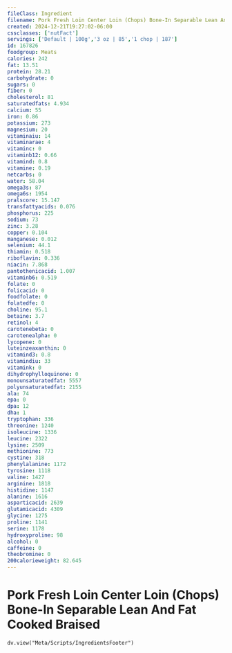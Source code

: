 ```yaml
---
fileClass: Ingredient
filename: Pork Fresh Loin Center Loin (Chops) Bone-In Separable Lean And Fat Cooked Braised
created: 2024-12-21T19:27:02-06:00
cssclasses: ['nutFact']
servings: ['Default | 100g','3 oz | 85','1 chop | 187']
id: 167826
foodgroup: Meats
calories: 242
fat: 13.51
protein: 28.21
carbohydrate: 0
sugars: 0
fiber: 0
cholesterol: 81
saturatedfats: 4.934
calcium: 55
iron: 0.86
potassium: 273
magnesium: 20
vitaminaiu: 14
vitaminarae: 4
vitaminc: 0
vitaminb12: 0.66
vitamind: 0.8
vitamine: 0.19
netcarbs: 0
water: 58.04
omega3s: 87
omega6s: 1954
pralscore: 15.147
transfattyacids: 0.076
phosphorus: 225
sodium: 73
zinc: 3.28
copper: 0.104
manganese: 0.012
selenium: 44.1
thiamin: 0.518
riboflavin: 0.336
niacin: 7.868
pantothenicacid: 1.007
vitaminb6: 0.519
folate: 0
folicacid: 0
foodfolate: 0
folatedfe: 0
choline: 95.1
betaine: 3.7
retinol: 4
carotenebeta: 0
carotenealpha: 0
lycopene: 0
luteinzeaxanthin: 0
vitamind3: 0.8
vitamindiu: 33
vitamink: 0
dihydrophylloquinone: 0
monounsaturatedfat: 5557
polyunsaturatedfat: 2155
ala: 74
epa: 0
dpa: 12
dha: 1
tryptophan: 336
threonine: 1240
isoleucine: 1336
leucine: 2322
lysine: 2509
methionine: 773
cystine: 318
phenylalanine: 1172
tyrosine: 1118
valine: 1427
arginine: 1818
histidine: 1147
alanine: 1616
asparticacid: 2639
glutamicacid: 4309
glycine: 1275
proline: 1141
serine: 1178
hydroxyproline: 98
alcohol: 0
caffeine: 0
theobromine: 0
200calorieweight: 82.645
---
```


# Pork Fresh Loin Center Loin (Chops) Bone-In Separable Lean And Fat Cooked Braised

```dataviewjs
dv.view("Meta/Scripts/IngredientsFooter")
```
